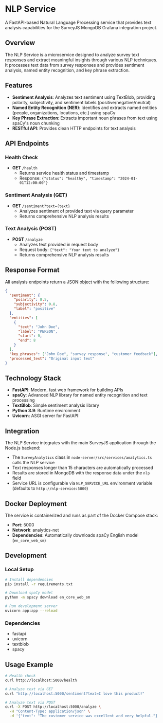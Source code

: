 # NLP Service

A FastAPI-based Natural Language Processing service that provides text analysis capabilities for the SurveyJS MongoDB Grafana integration project.

## Overview

The NLP Service is a microservice designed to analyze survey text responses and extract meaningful insights through various NLP techniques. It processes text data from survey responses and provides sentiment analysis, named entity recognition, and key phrase extraction.

## Features

- **Sentiment Analysis**: Analyzes text sentiment using TextBlob, providing polarity, subjectivity, and sentiment labels (positive/negative/neutral)
- **Named Entity Recognition (NER)**: Identifies and extracts named entities (people, organizations, locations, etc.) using spaCy
- **Key Phrase Extraction**: Extracts important noun phrases from text using spaCy's noun chunking
- **RESTful API**: Provides clean HTTP endpoints for text analysis

## API Endpoints

### Health Check
- **GET** `/health`
  - Returns service health status and timestamp
  - Response: `{"status": "healthy", "timestamp": "2024-01-01T12:00:00"}`

### Sentiment Analysis (GET)
- **GET** `/sentiment?text={text}`
  - Analyzes sentiment of provided text via query parameter
  - Returns comprehensive NLP analysis results

### Text Analysis (POST)
- **POST** `/analyze`
  - Analyzes text provided in request body
  - Request body: `{"text": "Your text to analyze"}`
  - Returns comprehensive NLP analysis results

## Response Format

All analysis endpoints return a JSON object with the following structure:

```json
{
  "sentiment": {
    "polarity": 0.5,
    "subjectivity": 0.8,
    "label": "positive"
  },
  "entities": [
    {
      "text": "John Doe",
      "label": "PERSON",
      "start": 0,
      "end": 8
    }
  ],
  "key_phrases": ["John Doe", "survey response", "customer feedback"],
  "processed_text": "Original input text"
}
```

## Technology Stack

- **FastAPI**: Modern, fast web framework for building APIs
- **spaCy**: Advanced NLP library for named entity recognition and text processing
- **TextBlob**: Simple sentiment analysis library
- **Python 3.9**: Runtime environment
- **Uvicorn**: ASGI server for FastAPI

## Integration

The NLP Service integrates with the main SurveyJS application through the Node.js backend:

- The `SurveyAnalytics` class in `node-server/src/services/analytics.ts` calls the NLP service
- Text responses longer than 15 characters are automatically processed
- Results are stored in MongoDB with the response data under the `nlp` field
- Service URL is configurable via `NLP_SERVICE_URL` environment variable (defaults to `http://nlp-service:5000`)

## Docker Deployment

The service is containerized and runs as part of the Docker Compose stack:

- **Port**: 5000
- **Network**: analytics-net
- **Dependencies**: Automatically downloads spaCy English model (`en_core_web_sm`)

## Development

### Local Setup
```bash
# Install dependencies
pip install -r requirements.txt

# Download spaCy model
python -m spacy download en_core_web_sm

# Run development server
uvicorn app:app --reload
```

### Dependencies
- fastapi
- uvicorn
- textblob
- spacy

## Usage Example

```bash
# Health check
curl http://localhost:5000/health

# Analyze text via GET
curl "http://localhost:5000/sentiment?text=I love this product!"

# Analyze text via POST
curl -X POST http://localhost:5000/analyze \
  -H "Content-Type: application/json" \
  -d '{"text": "The customer service was excellent and very helpful."}'
```